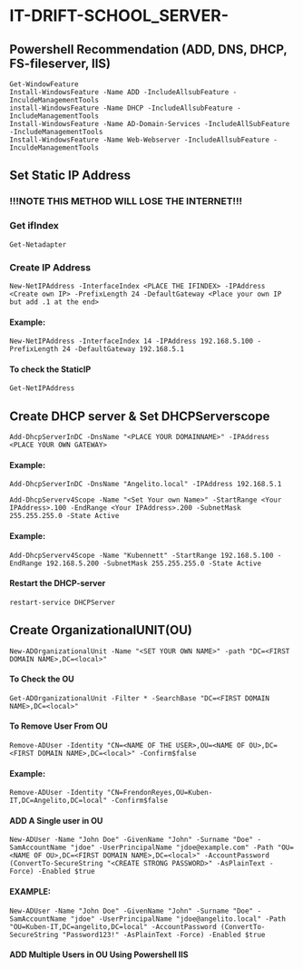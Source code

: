 # IT-DRIFT-SCHOOL_SERVER-

## Powershell Recommendation  (ADD, DNS, DHCP, FS-fileserver, IIS)

```
Get-WindowFeature
Install-WindowsFeature -Name ADD -IncludeAllsubFeature -InculdeManagementTools 
install-WindowsFeature -Name DHCP -IncludeAllsubFeature -IncludeManagementTools
Install-WindowsFeature -Name AD-Domain-Services -IncludeAllSubFeature -IncludeManagementTools
Install-WindowsFeature -Name Web-Webserver -IncludeAllsubFeature -InculdeManagementTools 
```

## Set Static IP Address
### !!!NOTE THIS METHOD WILL LOSE THE INTERNET!!!
### Get ifIndex
```
Get-Netadapter
```
### Create IP Address
```
New-NetIPAddress -InterfaceIndex <PLACE THE IFINDEX> -IPAddress <Create own IP> -PrefixLength 24 -DefaultGateway <Place your own IP but add .1 at the end>
```
#### Example:
```
New-NetIPAddress -InterfaceIndex 14 -IPAddress 192.168.5.100 -PrefixLength 24 -DefaultGateway 192.168.5.1
```
#### To check the StaticIP
```
Get-NetIPAddress
```


## Create DHCP server & Set DHCPServerscope
```
Add-DhcpServerInDC -DnsName "<PLACE YOUR DOMAINNAME>" -IPAddress <PLACE YOUR OWN GATEWAY>
```
#### Example:
```
Add-DhcpServerInDC -DnsName "Angelito.local" -IPAddress 192.168.5.1
```
```
Add-DhcpServerv4Scope -Name "<Set Your own Name>" -StartRange <Your IPAddress>.100 -EndRange <Your IPAddress>.200 -SubnetMask 255.255.255.0 -State Active
```
#### Example:
```
Add-DhcpServerv4Scope -Name "Kubennett" -StartRange 192.168.5.100 -EndRange 192.168.5.200 -SubnetMask 255.255.255.0 -State Active
```
#### Restart the DHCP-server
```
restart-service DHCPServer
```


## Create OrganizationalUNIT(OU)
```
New-ADOrganizationalUnit -Name "<SET YOUR OWN NAME>" -path "DC=<FIRST DOMAIN NAME>,DC=<local>"
```
#### To Check the OU
```
Get-ADOrganizationalUnit -Filter * -SearchBase "DC=<FIRST DOMAIN NAME>,DC=<local>"
```
#### To Remove User From OU
```
Remove-ADUser -Identity "CN=<NAME OF THE USER>,OU=<NAME OF OU>,DC=<FIRST DOMAIN NAME>,DC=<local>" -Confirm$false
```
#### Example:
```
Remove-ADUser -Identity "CN=FrendonReyes,OU=Kuben-IT,DC=Angelito,DC=local" -Confirm$false
```
#### ADD A Single user in OU
```
New-ADUser -Name "John Doe" -GivenName "John" -Surname "Doe" -SamAccountName "jdoe" -UserPrincipalName "jdoe@example.com" -Path "OU=<NAME OF OU>,DC=<FIRST DOMAIN NAME>,DC=<local>" -AccountPassword (ConvertTo-SecureString "<CREATE STRONG PASSWORD>" -AsPlainText -Force) -Enabled $true
```
#### EXAMPLE:
```
New-ADUser -Name "John Doe" -GivenName "John" -Surname "Doe" -SamAccountName "jdoe" -UserPrincipalName "jdoe@angelito.local" -Path "OU=Kuben-IT,DC=angelito,DC=local" -AccountPassword (ConvertTo-SecureString "Password123!" -AsPlainText -Force) -Enabled $true
```
#### ADD Multiple Users in OU Using Powershell IIS 



